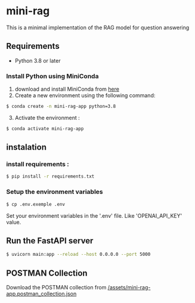 # mini-rag
This is a minimal implementation of the RAG model for question answering

## Requirements

- Python 3.8 or later

### Install Python using MiniConda 

1) download and install MiniConda from [here](https://docs.anaconda.com/miniconda/install/)
2) Create a new environment using the following command:
```bash
$ conda create -n mini-rag-app python=3.8
```
3) Activate the environment :
```bash
$ conda activate mini-rag-app
```
## instalation
### install requirements :
```bash
$ pip install -r requirements.txt 
```
### Setup the environment variables
```bash
$ cp .env.exemple .env
```
Set your environment variables in the '.env' file. Like 'OPENAI_API_KEY' value.

## Run the FastAPI server
```bash
$ uvicorn main:app --reload --host 0.0.0.0 --port 5000
```
## POSTMAN Collection 
Download the POSTMAN collection from [/assets/mini-rag-app.postman_collection.json](/assets/mini-rag-app.postman_collection.json)